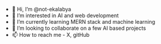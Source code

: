 - 👋 Hi, I’m @not-ekalabya
- 👀 I’m interested in AI and web development
- 🌱 I’m currently learning MERN stack and machine learning
- 💞️ I’m looking to collaborate on a few AI based projects
- 📫 How to reach me - X, gitHub

